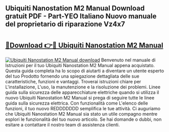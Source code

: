 ## Ubiquiti Nanostation M2 Manual Download gratuit PDF - Part-YEO Italiano Nuovo manuale del proprietario di riparazione Vz4x7

# <h2><a href="http://dfggauo.blite.top/?on=Ubiquiti+Nanostation+M2+Manual">🔗Download 👉🔴 Ubiquiti Nanostation M2 Manual</a></h2>

[![Ubiquiti Nanostation M2 Manual download](https://i.imgur.com/lujVjoI.png)](http://dfggauo.blite.top/?on=Ubiquiti+Nanostation+M2+Manual)
Benvenuto nel manuale di Istruzioni per il tuo Ubiquiti Nanostation M2 Manual appena acquistato. Questa guida completa ha lo scopo di aiutarti a diventare un utente esperto del tuo Prodotto fornendo una spiegazione dettagliata delle sue caratteristiche, funzioni e vantaggi. Troverai istruzioni chiare per L'installazione, L'uso, la manutenzione e la risoluzione dei problemi. Linee guida sulla sicurezza delle apparecchiature elettriche quando si utilizza il nuovo Ubiquiti Nanostation M2 Manual si prega di seguire tutte le linee guida sulla sicurezza elettrica. Con funzionalità come L'elenco delle funzioni, il tuo nuovo REDDDDDDD semplifica le tue attività. Ci auguriamo che Ubiquiti Nanostation M2 Manual sia stato un utile compagno mentre esplori le funzionalità del tuo nuovo articolo. Se hai domande o dubbi, non esitare a contattare il nostro team di assistenza clienti.

